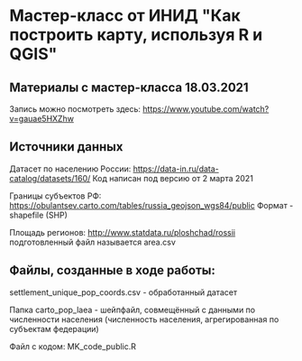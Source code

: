 # Мастер-класс от ИНИД "Как построить карту, используя R и QGIS"
## Материалы с мастер-класса 18.03.2021

Запись можно посмотреть здесь: https://www.youtube.com/watch?v=gauae5HXZhw

##  Источники данных
Датасет по населению России: https://data-in.ru/data-catalog/datasets/160/ 
Код написан под версию от 2 марта 2021

Границы субъектов РФ: https://obulantsev.carto.com/tables/russia_geojson_wgs84/public
Формат - shapefile (SHP)

Площадь регионов: http://www.statdata.ru/ploshchad/rossii подготовленный файл называется area.csv

## Файлы, созданные в ходе работы:
settlement_unique_pop_coords.csv - обработанный датасет

Папка carto_pop_laea - шейпфайл, совмещённый с данными по численности населения (численность населения, агрегированная по субъектам федерации)

Файл с кодом: MK_code_public.R
